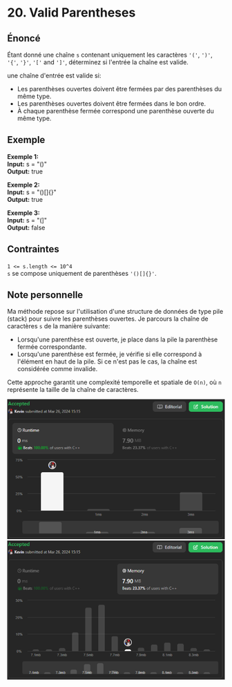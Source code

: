 # 20. Valid Parentheses

## Énoncé

Étant donné une chaîne `s` contenant uniquement les caractères `'('`, `')'`, `'{'`, `'}'`, `'['` and `']'`, déterminez si l'entrée la chaîne est valide.

une chaîne d'entrée est valide si:

- Les parenthèses ouvertes doivent être fermées par des parenthèses du même type.
- Les parenthèses ouvertes doivent être fermées dans le bon ordre.
- À chaque parenthèse fermée correspond une parenthèse ouverte du même type.

## Exemple

**Exemple 1:**  
**Input:** s = "()"  
**Output:** true

**Exemple 2:**  
**Input:** s = "()[]{}"  
**Output:** true

**Exemple 3:**  
**Input:** s = "(]"  
**Output:** false

## Contraintes

`1 <= s.length <= 10^4`  
`s` se compose uniquement de parenthèses `'()[]{}'`.

## Note personnelle

Ma méthode repose sur l'utilisation d'une structure de données de type pile (stack) pour suivre les parenthèses ouvertes. Je parcours la chaîne de caractères `s` de la manière suivante:

- Lorsqu'une parenthèse est ouverte, je place dans la pile la parenthèse fermée correspondante.
- Lorsqu'une parenthèse est fermée, je vérifie si elle correspond à l'élément en haut de la pile. Si ce n'est pas le cas, la chaîne est considérée comme invalide.

Cette approche garantit une complexité temporelle et spatiale de `O(n)`, où `n` représente la taille de la chaîne de caractères.

<img src="./imgs/runtime.png"/>
<img src="./imgs/memory.png"/>
